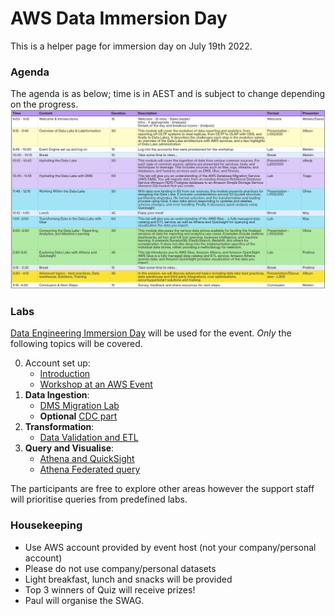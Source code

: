 # AWS Data Immersion Day
This is a helper page for immersion day on July 19th 2022.

### Agenda
The agenda is as below; time is in AEST and is subject to change depending on the progress.
![agenda](images/agenda.png)

### Labs
[Data Engineering Immersion Day](https://catalog.us-east-1.prod.workshops.aws/workshops/976050cc-0606-4b23-b49f-ca7b8ac4b153/en-US) will be used for the event. 
*Only* the following topics will be covered.

0. Account set up: 
    * [Introduction](https://catalog.us-east-1.prod.workshops.aws/workshops/976050cc-0606-4b23-b49f-ca7b8ac4b153/en-US/100-introduction) 
    * [Workshop at an AWS Event](https://catalog.us-east-1.prod.workshops.aws/workshops/976050cc-0606-4b23-b49f-ca7b8ac4b153/en-US/100-introduction/30-region-selection)
1. **Data Ingestion**: 
    * [DMS Migration Lab](https://catalog.us-east-1.prod.workshops.aws/workshops/976050cc-0606-4b23-b49f-ca7b8ac4b153/en-US/400/401/430-main-lab) 
    * **Optional** [CDC part](https://catalog.us-east-1.prod.workshops.aws/workshops/976050cc-0606-4b23-b49f-ca7b8ac4b153/en-US/400/401/430-main-lab#create-the-cdc-endpoint-to-replicate-ongoing-changes-(optional))
2. **Transformation**: 
    * [Data Validation and ETL](https://catalog.us-east-1.prod.workshops.aws/workshops/976050cc-0606-4b23-b49f-ca7b8ac4b153/en-US/600/610-glue-data-validation-etl)
3. **Query and Visualise**: 
    * [Athena and QuickSight](https://catalog.us-east-1.prod.workshops.aws/workshops/976050cc-0606-4b23-b49f-ca7b8ac4b153/en-US/800/810-athena-quicksight) 
    * [Athena Federated query](https://catalog.us-east-1.prod.workshops.aws/workshops/976050cc-0606-4b23-b49f-ca7b8ac4b153/en-US/800/820-athena-federated-query)

The participants are free to explore other areas however the support staff will prioritise queries from predefined labs.


### Housekeeping
  * Use AWS account provided by event host (not your company/personal account)
  * Please do not use company/personal datasets
  * Light breakfast, lunch and snacks will be provided
  * Top 3 winners of Quiz will receive prizes!
  * Paul will organise the SWAG.

